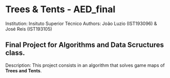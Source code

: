 # Trees & Tents - AED_final

Institution: Insituto Superior Técnico
Authors: João Luzio (IST193096) & José Reis (IST193105)

## Final Project for **Algorithms and Data Scructures** class.

Description: This project consists in an algorithm that solves game maps of **Trees and Tents**.
